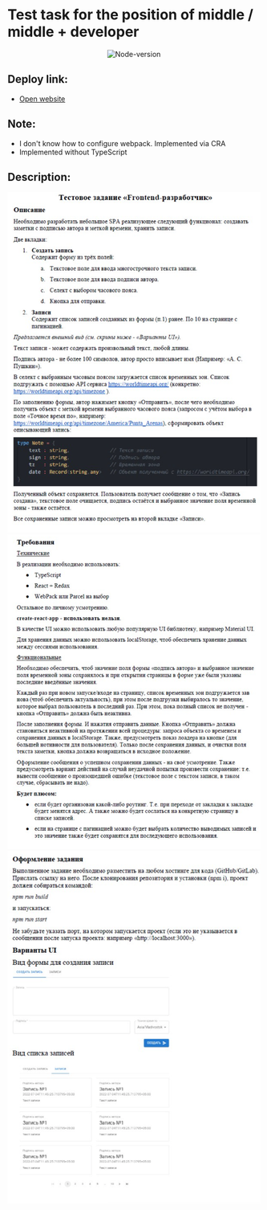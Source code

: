 # Test task for the position of middle / middle + developer

<p align="center">
   <img src="https://img.shields.io/badge/node.js-v18.12.1-success" alt="Node-version">
</p>

## Deploy link:
- [Open website](https://test-task-middle.vercel.app/)

## Note:
- I don't know how to configure webpack. Implemented via CRA
- Implemented without TypeScript

## Description:
![задание ч.1](readme-images/1.png)
![задание ч.2](readme-images/2.png)
![задание ч.3](readme-images/3.png)
